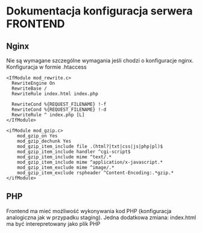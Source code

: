 # Dokumentacja konfiguracja serwera FRONTEND

## Nginx

Nie są wymagane szczególne wymagania jeśli chodzi o konfiguracje nginx. Konfiguracja w formie 
.htaccess

```
<IfModule mod_rewrite.c>
  RewriteEngine On
  RewriteBase /
  RewriteRule index.html index.php

  RewriteCond %{REQUEST_FILENAME} !-f
  RewriteCond %{REQUEST_FILENAME} !-d
  RewriteRule ^ index.php [L]
</IfModule>

<ifModule mod_gzip.c>
    mod_gzip_on Yes
    mod_gzip_dechunk Yes
    mod_gzip_item_include file .(html?|txt|css|js|php|pl)$
    mod_gzip_item_include handler ^cgi-script$
    mod_gzip_item_include mime ^text/.*
    mod_gzip_item_include mime ^application/x-javascript.*
    mod_gzip_item_exclude mime ^image/.*
    mod_gzip_item_exclude rspheader ^Content-Encoding:.*gzip.*
</ifModule>

```


## PHP
Frontend ma mieć możliwość wykonywania kod PHP (konfiguracja analogiczna jak w przypadku staging). 
Jedna dodatkowa zmiana: index.html ma być interepretowany jako plik PHP
